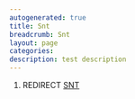 ```yaml
---
autogenerated: true
title: Snt
breadcrumb: Snt
layout: page
categories: 
description: test description
---
```


1.  REDIRECT [SNT](SNT)
